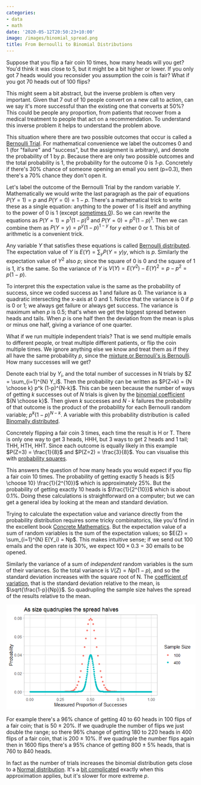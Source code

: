```yaml
---
categories:
- data
- math
date: '2020-05-12T20:50:23+10:00'
image: /images/binomial_spread.png
title: From Bernoulli to Binomial Distributions
---
```


Suppose that you flip a fair coin 10 times, how many heads will you get?
You'd think it was close to 5, but it might be a bit higher or lower.
If you only got 7 heads would you reconsider you assumption the coin is fair?
What if you got 70 heads out of 100 flips?

This might seem a bit abstract, but the inverse problem is often very important.
Given that 7 out of 10 people convert on a new call to action, can we say it's more successful than the existing one that converts at 50%?
This could be people any proportion, from patients that recover from a medical treatment to people that act on a recommendation.
To understand this inverse problem it helps to understand the problem above.

This situation where there are two possible outcomes that occur is called a [Bernoulli Trial](https://en.wikipedia.org/wiki/Bernoulli_trial).
For mathematical convenience we label the outcomes 0 and 1 (for "failure" and "success", but the assignment is arbitrary), and denote the probability of 1 by *p*.
Because there are only two possible outcomes and the total probability is 1, the probability for the outcome 0 is *1-p*.
Concretely if there's 30% chance of someone opening an email you sent (p=0.3), then there's a 70% chance they don't open it.

Let's label the outcome of the Bernoulli Trial by the random variable *Y*.
Mathematically we would write the last paragraph as the pair of equations $P(Y=1) = p$ and $P(Y=0) = 1-p$.
There's a mathematical trick to write these as a single equation: anything to the power of 1 is itself and anything to the power of 0 is 1 (except [sometimes 0](https://en.wikipedia.org/wiki/Zero_to_the_power_of_zero)).
So we can rewrite the equations as $P(Y=1) = p^1(1-p)^0$ and $P(Y=0) = p^0(1-p)^1$.
Then we can combine them as $P(Y=y) = p^y(1-p)^{1-y}$ for *y* either 0 or 1.
This bit of arithmetic is a convenient trick.

Any variable *Y* that satisfies these equations is called [Bernoulli distributed](https://en.wikipedia.org/wiki/Bernoulli_distribution).
The expectation value of *Y* is $E(Y) = \sum_y P(Y=y) y$, which is *p*.
Similarly the expectation value of $Y^2$ also *p*; since the square of 0 is 0 and the square of 1 is 1, it's the same.
So the variance of *Y* is $V(Y) = E(Y^2) - E(Y)^2 = p - p^2 = p(1-p)$.

To interpret this the expectation value is the same as the probability of success, since we coded success as 1 and failure as 0.
The variance is a quadratic intersecting the x-axis at 0 and 1.
Notice that the variance is 0 if *p* is 0 or 1; we always get failure or always get success.
The variance is maximum when *p* is 0.5; that's when we get the biggest spread between heads and tails.
When *p* is one half then the deviation from the mean is plus or minus one half, giving a variance of one quarter.

What if we run multiple independent trials?
That is we send multiple emails to different people, or treat multiple different patients, or flip the coin multiple times.
We ignore anything else we know and treat them as if they all have the same probability *p*, since the [mixture or Bernouli's is Bernoulli](/bernoulli-mixing).
How many successes will we get?

Denote each trial by $Y_i$, and the total number of successes in N trials by $Z = \sum_{i=1}^{N} Y_i$.
Then the probability can be written as $P(Z=k) = {N \choose k} p^k (1-p)^{N-k}$.
This can be seen because the number of ways of getting *k* successes out of *N* trials is given by the [binomial coefficient](https://en.wikipedia.org/wiki/Binomial_coefficient) ${N \choose k}$.
Then given *k* successes and *N - k* failures the probability of that outcome is the product of the probability for each Bernoulli random variable; $p^k (1-p)^{N-k}$.
A variable with this probability distribution is called [Binomally distributed](https://en.wikipedia.org/wiki/Binomial_distribution).

Concretely flipping a fair coin 3 times, each time the result is H or T.
There is only one way to get 3 heads, HHH, but 3 ways to get 2 heads and 1 tail; THH, HTH, HHT.
Since each outcome is equally likely in this example $P(Z=3) = \frac{1}{8}$ and $P(Z=2) = \frac{3}{8}$.
You can visualise this with [probability squares](/probability-square).

This answers the question of how many heads you would expect if you flip a fair coin 10 times.
The probability of getting exactly 5 heads is ${5 \choose 10} \frac{1}{2^{10}}$ which is approximately 25%.
But the probability of getting exactly 10 heads is $\frac{1}{2^{10}}$ which is about 0.1%.
Doing these calculations is straightforward on a computer; but we can get a general idea by looking at the mean and standard deviation.

Trying to calculate the expectation value and variance directly from the probability distribution requires some tricky combinatorics, like you'd find in the excellent book [Concrete Mathematics](https://en.wikipedia.org/wiki/Concrete_Mathematics).
But the expectation value of a sum of random variables is the sum of the expectation values; so $E(Z) = \sum_{i=1}^{N} E(Y_i) = Np$.
This makes intuitive sense; if we send out 100 emails and the open rate is 30%, we expect $100 \times 0.3 = 30$ emails to be opened.

Similarly the variance of a sum of *independent* random variables is the sum of their variances.
So the total variance is $V(Z) = Np(1-p)$, and so the standard deviation increases with the square root of N.
The [coefficient of variation](https://en.wikipedia.org/wiki/Coefficient_of_variation), that is the standard deviation relative to the mean, is $\sqrt{\frac{1-p}{Np}}$.
So quadrupling the sample size halves the spread of the results relative to the mean.

![Spread halves as sample size quadruples](/images/binomial_spread.png)

For example there's a 96% chance of getting 40 to 60 heads in 100 flips of a fair coin; that is 50 ± 20%.
If we quadruple the number of flips we just double the range; so there 96% change of getting 180 to 220 heads in 400 flips of a fair coin, that is 200 ± 10%.
If we quadruple the number flips again then in 1600 flips there's a 95% chance of getting 800 ± 5% heads, that is 760 to 840 heads.

In fact as the number of trials increases the binomial distribution gets close to a [Normal distribution](https://en.wikipedia.org/wiki/Normal_distribution).
It's a [bit complicated](http://www-stat.wharton.upenn.edu/~tcai/paper/html/Binomial-StatSci.html) exactly when this approximation applies, but it's slower for more extreme *p*.